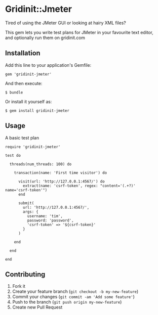 # Gridinit::Jmeter

Tired of using the JMeter GUI or looking at hairy XML files?

This gem lets you write test plans for JMeter in your favourite text editor, and optionally run them on gridinit.com

## Installation

Add this line to your application's Gemfile:

    gem 'gridinit-jmeter'

And then execute:

    $ bundle

Or install it yourself as:

    $ gem install gridinit-jmeter

## Usage

A basic test plan

```
require 'gridinit-jmeter'

test do

  threads(num_threads: 100) do

    transaction(name: 'First time visitor') do

      visit(url: 'http://127.0.0.1:4567/') do
        extract(name: 'csrf-token', regex: "content='(.+?)' name='csrf-token'")
      end

      submit(
        url: 'http://127.0.0.1:4567/',
        args: {
          username: 'tim',
          password: 'password',
          'csrf-token' => '${csrf-token}'
        }
      ) 

    end

  end
  
end
```

## Contributing

1. Fork it
2. Create your feature branch (`git checkout -b my-new-feature`)
3. Commit your changes (`git commit -am 'Add some feature'`)
4. Push to the branch (`git push origin my-new-feature`)
5. Create new Pull Request
